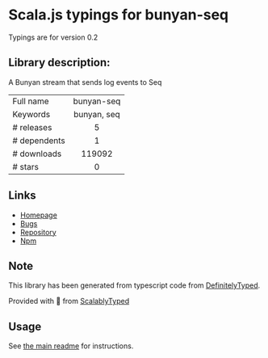 
# Scala.js typings for bunyan-seq

Typings are for version 0.2

## Library description:
A Bunyan stream that sends log events to Seq

|                    |                 |
| ------------------ | :-------------: |
| Full name          | bunyan-seq |
| Keywords           | bunyan, seq |
| # releases         | 5 |
| # dependents       | 1 |
| # downloads        | 119092 |
| # stars            | 0 |

## Links
- [Homepage](https://github.com/continuousit/bunyan-seq#readme)
- [Bugs](https://github.com/continuousit/bunyan-seq/issues)
- [Repository](https://github.com/continuousit/bunyan-seq)
- [Npm](https://www.npmjs.com/package/bunyan-seq)
    


## Note
This library has been generated from typescript code from [DefinitelyTyped](https://definitelytyped.org).

Provided with :purple_heart: from [ScalablyTyped](https://github.com/oyvindberg/ScalablyTyped)

## Usage
See [the main readme](../../readme.md) for instructions.



